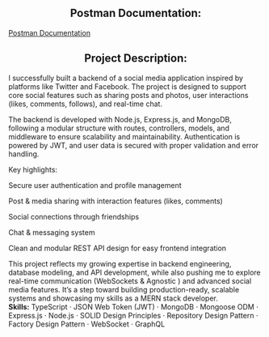 <h2 align="center">Postman Documentation:</h2>
<a href="https://documenter.getpostman.com/view/40521482/2sB3Hkr1LC" target="_blank" textAlign="center">Postman Documentation</a>
<br>
<h2 align="center">Project Description:</h2>
<p>I successfully built a backend of a social media application inspired by platforms like Twitter and Facebook. The project is designed to support core social features such as sharing posts and photos, user interactions (likes, comments, follows), and real-time chat.

The backend is developed with Node.js, Express.js, and MongoDB, following a modular structure with routes, controllers, models, and middleware to ensure scalability and maintainability. Authentication is powered by JWT, and user data is secured with proper validation and error handling.

Key highlights:

Secure user authentication and profile management

Post & media sharing with interaction features (likes, comments)

Social connections through friendships

Chat & messaging system

Clean and modular REST API design for easy frontend integration

This project reflects my growing expertise in backend engineering, database modeling, and API development, while also pushing me to explore real-time communication (WebSockets & Agnostic ) and advanced social media features. It’s a step toward building production-ready, scalable systems and showcasing my skills as a MERN stack developer.
<br>
<strong>Skills:</strong> TypeScript · JSON Web Token (JWT) · MongoDB · Mongoose ODM · Express.js · Node.js · SOLID Design Principles · Repository Design Pattern · Factory Design Pattern · WebSocket · GraphQL</p>